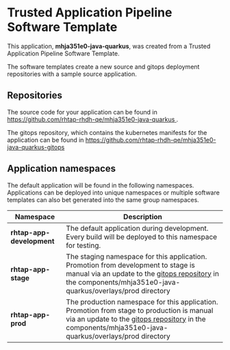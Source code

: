 # Trusted Application Pipeline Software Template

This application, **mhja351e0-java-quarkus**, was created from a Trusted Application Pipeline Software Template.

The software templates create a new source and gitops deployment repositories with a sample source application. 

## Repositories

The source code for your application can be found in [https://github.com/rhtap-rhdh-qe/mhja351e0-java-quarkus ](https://github.com/rhtap-rhdh-qe/mhja351e0-java-quarkus ).
 
The gitops repository, which contains the kubernetes manifests for the application can be found in 
[https://github.com/rhtap-rhdh-qe/mhja351e0-java-quarkus-gitops ](https://github.com/rhtap-rhdh-qe/mhja351e0-java-quarkus-gitops ) 

## Application namespaces 

The default application will be found in the following namespaces. Applications can be deployed into unique namespaces or multiple software templates can also bet generated into the same group namespaces.  

|  Namespace   |  Description   |  
| -------- | -------- |   
| **rhtap-app-development** | The default application during development. Every build will be deployed to this namespace for testing. | 
| **rhtap-app-stage** | The staging namespace for this application. Promotion from development to stage is manual via an update to the [gitops repository](https://github.com/rhtap-rhdh-qe/mhja351e0-java-quarkus-gitops ) in the components/mhja351e0-java-quarkus/overlays/prod directory |  
| **rhtap-app-prod** | The production namespace for this application. Promotion from stage to production is manual via an update to the [gitops repository](https://github.com/rhtap-rhdh-qe/mhja351e0-java-quarkus-gitops ) in the components/mhja351e0-java-quarkus/overlays/prod directory | 